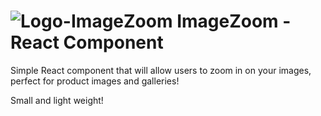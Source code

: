 # ![Logo-ImageZoom](https://github.com/Mario-Duarte/ImageZoom/blob/master/docs/logo48.png?raw=true) ImageZoom - React Component

Simple React component that will allow users to zoom in on your images, perfect for product images and galleries!

Small and light weight!